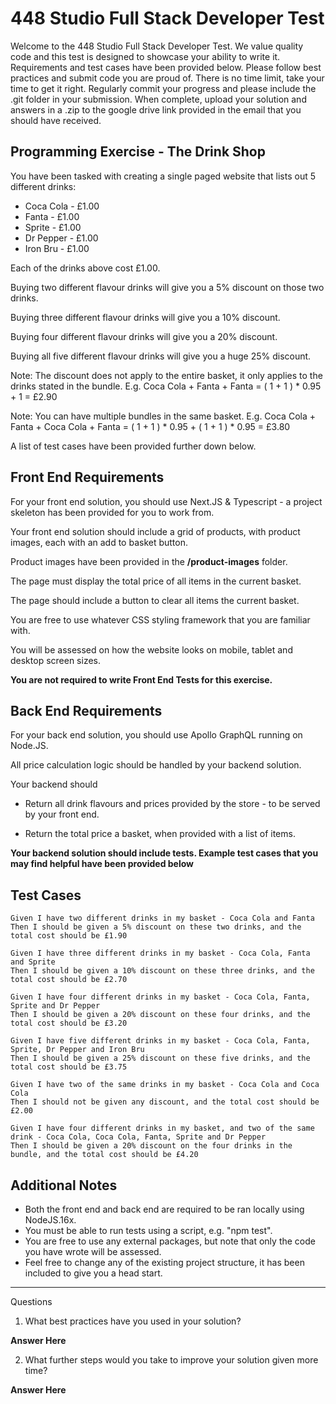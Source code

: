# 448 Studio Full Stack Developer Test

Welcome to the 448 Studio Full Stack Developer Test. We value quality code and this test is designed to showcase your ability to write it. Requirements and test cases have been provided below. Please follow best practices and submit code you are proud of. There is no time limit, take your time to get it right. Regularly commit your progress and please include the .git folder in your submission. When complete, upload your solution and answers in a .zip to the google drive link provided in the email that you should have received.

## Programming Exercise - The Drink Shop

You have been tasked with creating a single paged website that lists out 5 different drinks:

- Coca Cola - £1.00
- Fanta - £1.00
- Sprite - £1.00
- Dr Pepper - £1.00
- Iron Bru - £1.00

Each of the drinks above cost £1.00.

Buying two different flavour drinks will give you a 5% discount on those two drinks.

Buying three different flavour drinks will give you a 10% discount.

Buying four different flavour drinks will give you a 20% discount.

Buying all five different flavour drinks will give you a huge 25% discount.

Note: The discount does not apply to the entire basket, it only applies to the drinks stated in the bundle.
E.g. Coca Cola + Fanta + Fanta = ( 1 + 1 ) \* 0.95 + 1 = £2.90

Note: You can have multiple bundles in the same basket.
E.g. Coca Cola + Fanta + Coca Cola + Fanta = ( 1 + 1 ) \* 0.95 + ( 1 + 1 ) \* 0.95 = £3.80

A list of test cases have been provided further down below.

## Front End Requirements

For your front end solution, you should use Next.JS & Typescript - a project skeleton has been provided for you to work from.

Your front end solution should include a grid of products, with product images, each with an add to basket button.

Product images have been provided in the **/product-images** folder.

The page must display the total price of all items in the current basket.

The page should include a button to clear all items the current basket.

You are free to use whatever CSS styling framework that you are familiar with.

You will be assessed on how the website looks on mobile, tablet and desktop screen sizes.

**You are not required to write Front End Tests for this exercise.**

## Back End Requirements

For your back end solution, you should use Apollo GraphQL running on Node.JS.

All price calculation logic should be handled by your backend solution.

Your backend should

- Return all drink flavours and prices provided by the store - to be served by your front end.

- Return the total price a basket, when provided with a list of items.

**Your backend solution should include tests. Example test cases that you may find helpful have been provided below**

## Test Cases

```
Given I have two different drinks in my basket - Coca Cola and Fanta
Then I should be given a 5% discount on these two drinks, and the total cost should be £1.90

Given I have three different drinks in my basket - Coca Cola, Fanta and Sprite
Then I should be given a 10% discount on these three drinks, and the total cost should be £2.70

Given I have four different drinks in my basket - Coca Cola, Fanta, Sprite and Dr Pepper
Then I should be given a 20% discount on these four drinks, and the total cost should be £3.20

Given I have five different drinks in my basket - Coca Cola, Fanta, Sprite, Dr Pepper and Iron Bru
Then I should be given a 25% discount on these five drinks, and the total cost should be £3.75

Given I have two of the same drinks in my basket - Coca Cola and Coca Cola
Then I should not be given any discount, and the total cost should be £2.00

Given I have four different drinks in my basket, and two of the same drink - Coca Cola, Coca Cola, Fanta, Sprite and Dr Pepper
Then I should be given a 20% discount on the four drinks in the bundle, and the total cost should be £4.20
```

## Additional Notes

- Both the front end and back end are required to be ran locally using NodeJS.16x.
- You must be able to run tests using a script, e.g. "npm test".
- You are free to use any external packages, but note that only the code you have wrote will be assessed.
- Feel free to change any of the existing project structure, it has been included to give you a head start.

---

Questions

1. What best practices have you used in your solution?

**Answer Here**

2. What further steps would you take to improve your solution given more time?

**Answer Here**
